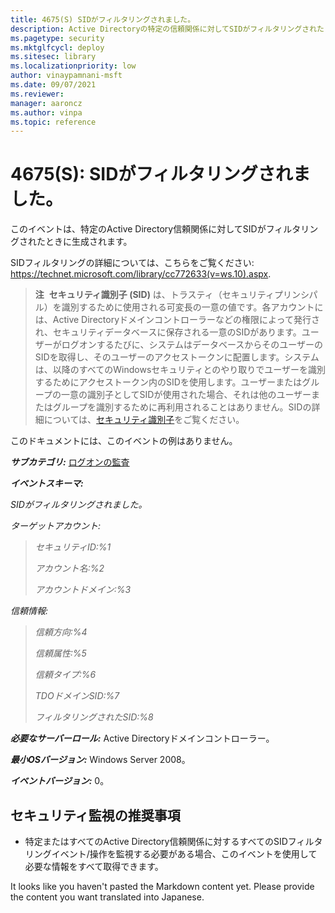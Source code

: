 ```yaml
---
title: 4675(S) SIDがフィルタリングされました。
description: Active Directoryの特定の信頼関係に対してSIDがフィルタリングされたときに生成されるセキュリティイベント4675(S)について説明します。
ms.pagetype: security
ms.mktglfcycl: deploy
ms.sitesec: library
ms.localizationpriority: low
author: vinaypamnani-msft
ms.date: 09/07/2021
ms.reviewer: 
manager: aaroncz
ms.author: vinpa
ms.topic: reference
---
```


# 4675(S): SIDがフィルタリングされました。

このイベントは、特定のActive Directory信頼関係に対してSIDがフィルタリングされたときに生成されます。

SIDフィルタリングの詳細については、こちらをご覧ください: <https://technet.microsoft.com/library/cc772633(v=ws.10).aspx>.

> **注**&nbsp;&nbsp;**セキュリティ識別子 (SID)** は、トラスティ（セキュリティプリンシパル）を識別するために使用される可変長の一意の値です。各アカウントには、Active Directoryドメインコントローラーなどの権限によって発行され、セキュリティデータベースに保存される一意のSIDがあります。ユーザーがログオンするたびに、システムはデータベースからそのユーザーのSIDを取得し、そのユーザーのアクセストークンに配置します。システムは、以降のすべてのWindowsセキュリティとのやり取りでユーザーを識別するためにアクセストークン内のSIDを使用します。ユーザーまたはグループの一意の識別子としてSIDが使用された場合、それは他のユーザーまたはグループを識別するために再利用されることはありません。SIDの詳細については、[セキュリティ識別子](/windows/access-protection/access-control/security-identifiers)をご覧ください。

このドキュメントには、このイベントの例はありません。

***サブカテゴリ:***&nbsp;[ログオンの監査](audit-logon.md)

***イベントスキーマ:***

*SIDがフィルタリングされました。*

*ターゲットアカウント:*

> *セキュリティID:%1*
>
> *アカウント名:%2*
>
> *アカウントドメイン:%3*

*信頼情報:*

> *信頼方向:%4*
>
> *信頼属性:%5*
>
> *信頼タイプ:%6*
>
> *TDOドメインSID:%7*
>
> *フィルタリングされたSID:%8*

***必要なサーバーロール:*** Active Directoryドメインコントローラー。

***最小OSバージョン:*** Windows Server 2008。

***イベントバージョン:*** 0。

## セキュリティ監視の推奨事項

- 特定またはすべてのActive Directory信頼関係に対するすべてのSIDフィルタリングイベント/操作を監視する必要がある場合、このイベントを使用して必要な情報をすべて取得できます。

It looks like you haven't pasted the Markdown content yet. Please provide the content you want translated into Japanese.
